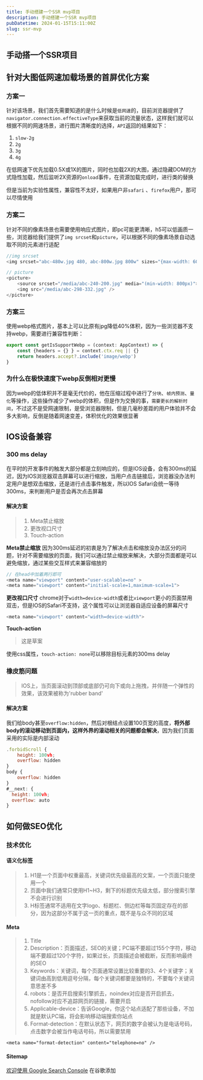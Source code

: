 ```yaml
---
title: 手动搭建一个SSR mvp项目
description: 手动搭建一个SSR mvp项目
pubDatetime: 2024-01-15T15:11:00Z
slug: ssr-mvp
---
```


## 手动搭一个SSR项目

## 针对大图低网速加载场景的首屏优化方案

### 方案一

针对该场景，我们首先需要知道的是什么时候是`低网速`的，目前浏览器提供了`navigator.connection.effectiveType`来获取当前的流量状态，这样我们就可以根据不同的网速场景，进行图片清晰度的选择，`API`返回的结果如下：

1. `slow-2g`
2. `2g`
3. `3g`
4. `4g`

在低网速下优先加载0.5X或1X的图片，同时也加载2X的大图，通过隐藏DOM的方式隐性加载，然后监听2X资源的`onload`事件，在资源加载完成时，进行类的替换

但是当前为实验性属性，兼容性不太好，如果用户非`safari` 、`firefox`用户，那可以尽情使用

### 方案二

针对不同的像素场景也需要使用响应式图片，即pc可能更清晰，h5可以低画质一些，浏览器给我们提供了`img srcset`和`picture`，可以根据不同的像素场景自动选取不同的元素进行适配

```js
//img srcset
<img srcset="abc-480w.jpg 480, abc-800w.jpg 800w" sizes="{max-width: 600px} 480px, 800px" src="abc-800w.jpg">

// picture
<picture>
    <source srcset="/media/abc-240-200.jpg" media="(min-width: 800px)">
    <img src="/media/abc-298-332.jpg" />
</picture>
```

### 方案三

使用webp格式图片，基本上可以比原有jpg降低40%体积，因为一些浏览器不支持webp，需要进行兼容性判断：

```js
export const getIsSupportWebp = (context: AppContext) => {
    const {headers = {} } = context.ctx.req || {}
    return headers.accept?.include('image/webp')
}
```

### 为什么在极快速度下webp反倒相对更慢

因为webp的低体积并不是毫无代价的，他在压缩过程中进行了`分块`、`帧内预测`、`量化`等操作，这些操作减少了webp的体积，但是作为交换的事，`需要更长的解析时间`，不过这不是受网速限制，是受浏览器限制，但是几毫秒差距的用户体验并不会多大影响，反倒是随着网速变差，体积优化的效果很显著

## IOS设备兼容

### 300 ms delay

在平时的开发事件的触发大部分都是立刻响应的，但是IOS设备，会有300ms的延迟，因为IOS浏览器双击屏幕可以进行缩放，当用户点击链接后，浏览器没办法判定用户是想双击缩放，还是进行点击事件触发，所以IOS Safari会统一等待300ms，来判断用户是否会再次点击屏幕

#### 解决方案

> 1. Meta禁止缩放
> 2. 更改视口尺寸
> 3. Touch-action

**Meta禁止缩放**
因为300ms延迟的初衷是为了解决点击和缩放没办法区分的问题，针对不需要缩放的页面，我们可以通过禁止缩放来解决，大部分页面都是可以避免缩放，通过某些交互样式来兼容缩放的

```js
// 在head中加着两行即可
<meta name="viewport" content="user-scalable=no" >
<meta name="viewport" content="initial-scale=1,maximum-scale=1">
```

**更改视口尺寸**
chrome对于`width=device-width`或者比`viewport`更小的页面禁用双击，但是IOS的Safari不支持，这个属性可以让浏览器自适应设备的屏幕尺寸

```js
<meta name="viewport" content="width=device-width">
```

**Touch-action**

> 这是草案

使用css属性，`touch-action: none`可以移除目标元素的300ms delay

### 橡皮筋问题

> IOS上，当页面滚动到顶部或底部仍可向下或向上拖拽，并伴随一个弹性的效果，该效果被称为'rubber band'

#### 解决方案

我们给body甚至`overflow:hidden`，然后对根结点设置100页宽的高度，**将外部body的滚动移动到页面内，这样外界的滚动相关的问题都会解决**，因为我们页面采用的实际是内部滚动

```js
.forbidScroll {
	height: 100vh;
	overflow: hidden
}
body {
	overflow: hidden
}
#__next: {
  height: 100vh;
  overflow: auto
}
```

## 如何做SEO优化

### 技术优化

#### 语义化标签

> 1. H1是一个页面中权重最高，关键词优先级最高的文案，一个页面只能使用一个
> 2. 页面中我们通常只使用H1~H3，剩下的标题优先级太低，部分搜索引擎不会进行识别
> 3. H标签通常不适用在文字logo、标题栏、侧边栏等每页固定存在的部分，因为这部分不属于这一页的重点，既不是与众不同的区域

#### Meta

> 1. Title
> 2. Description：页面描述，SEO的关键；PC端不要超过155个字符，移动端不要超过120个字符，如果过长，页面描述会被截断，反而影响最终的SEO
> 3. Keywords：关键词，每个页面通常设置比较重要的3、4个关键字；关键词由高到低用逗号分隔，每个关键词都要是独特的，不要每个关键词意思差不多
> 4. robots：是否开启搜索引擎抓去，noindex对应是否开启抓去，nofollow对应不追踪网页的链接，需要开启
> 5. Applicable-device：告诉Google，你这个站点适配了那些设备，不加就是默认PC端，将会影响移动端搜索你站点
> 6. Format-detection：在默认状态下，网页的数字会被认为是电话号码，点击数字会被当作电话号码，所以需要禁用

```
<meta name="format-detection" content="telephone=no" />
```

#### Sitemap

[欢迎使用 Google Search Console](https://search.google.com/search-console/not-verified?original_url=/search-console/users&original_resource_id)
在谷歌添加

